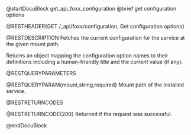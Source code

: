@startDocuBlock get_api_foxx_configuration
@brief get configuration options

@RESTHEADER{GET /_api/foxx/configuration, Get configuration options}

@RESTDESCRIPTION
Fetches the current configuration for the service at the given mount path.

Returns an object mapping the configuration option names to their definitions
including a human-friendly *title* and the *current* value (if any).

@RESTQUERYPARAMETERS

@RESTQUERYPARAM{mount,string,required}
Mount path of the installed service.

@RESTRETURNCODES

@RESTRETURNCODE{200}
Returned if the request was successful.

@endDocuBlock
